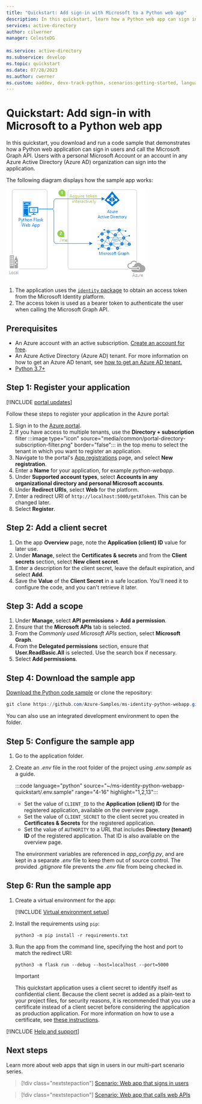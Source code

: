 ```yaml
---
title: "Quickstart: Add sign-in with Microsoft to a Python web app"
description: In this quickstart, learn how a Python web app can sign in users, get an access token from the Microsoft identity platform, and call the Microsoft Graph API.
services: active-directory
author: cilwerner
manager: CelesteDG

ms.service: active-directory
ms.subservice: develop
ms.topic: quickstart
ms.date: 07/28/2023
ms.author: cwerner
ms.custom: aaddev, devx-track-python, scenarios:getting-started, languages:Python
---
```


# Quickstart: Add sign-in with Microsoft to a Python web app 

In this quickstart, you download and run a code sample that demonstrates how a Python web application can sign in users and call the Microsoft Graph API. Users with a personal Microsoft Account or an account in any Azure Active Directory (Azure AD) organization can sign into the application.

The following diagram displays how the sample app works:

![Diagram that shows how the sample app generated by this quickstart works.](media/quickstart-v2-python-webapp/topology.png)

1. The application uses the [`identity` package](https://pypi.org/project/identity/) to obtain an access token from the Microsoft Identity platform.
2. The access token is used as a bearer token to authenticate the user when calling the Microsoft Graph API.


## Prerequisites

- An Azure account with an active subscription. [Create an account for free](https://azure.microsoft.com/free/?WT.mc_id=A261C142F).
- An Azure Active Directory (Azure AD) tenant. For more information on how to get an Azure AD tenant, see [how to get an Azure AD tenant.](/azure/active-directory/develop/quickstart-create-new-tenant)
- [Python 3.7+](https://www.python.org/downloads/)

## Step 1: Register your application

[!INCLUDE [portal updates](~/articles/active-directory/includes/portal-update.md)]

Follow these steps to register your application in the Azure portal:

1. Sign in to the <a href="https://portal.azure.com/" target="_blank">Azure portal</a>.
1. If you have access to multiple tenants, use the **Directory + subscription** filter :::image type="icon" source="media/common/portal-directory-subscription-filter.png" border="false"::: in the top menu to select the tenant in which you want to register an application.
1. Navigate to the portal's [App registrations](https://go.microsoft.com/fwlink/?linkid=2083908) page, and select **New registration**.
1. Enter a **Name** for your application, for example *python-webapp*. 
1. Under **Supported account types**, select **Accounts in any organizational directory and personal Microsoft accounts**.
1. Under **Redirect URIs**, select **Web** for the platform.
1. Enter a redirect URI of `http://localhost:5000/getAToken`. This can be changed later.
1. Select **Register**.

## Step 2: Add a client secret

1. On the app **Overview** page, note the **Application (client) ID** value for later use.
1. Under **Manage**, select the **Certificates & secrets** and from the **Client secrets** section, select **New client secret**.
1. Enter a description for the client secret, leave the default expiration, and select **Add**.
1. Save the **Value** of the **Client Secret** in a safe location. You'll need it to configure the code, and you can't retrieve it later.

## Step 3: Add a scope

1. Under **Manage**, select **API permissions** > **Add a permission**.
1. Ensure that the **Microsoft APIs** tab is selected.
1. From the *Commonly used Microsoft APIs* section, select **Microsoft Graph**.
1. From the **Delegated permissions** section, ensure that **User.ReadBasic.All** is selected. Use the search box if necessary.
1. Select **Add permissions**.

## Step 4: Download the sample app

[Download the Python code sample](https://github.com/Azure-Samples/ms-identity-python-webapp/archive/main.zip) or clone the repository:

```powershell
git clone https://github.com/Azure-Samples/ms-identity-python-webapp.git
```

You can also use an integrated development environment to open the folder.

## Step 5: Configure the sample app

1. Go to the application folder.

1. Create an *.env* file in the root folder of the project using *.env.sample* as a guide.

    :::code language="python" source="~/ms-identity-python-webapp-quickstart/.env.sample" range="4-16" highlight="1,2,13":::

    * Set the value of `CLIENT_ID` to the **Application (client) ID** for the registered application, available on the overview page.
    * Set the value of `CLIENT_SECRET` to the client secret you created in **Certificates & Secrets** for the registered application.
    * Set the value of `AUTHORITY` to a URL that includes **Directory (tenant) ID** of the registered application. That ID is also available on the overview page.
    
    The environment variables are referenced in *app_config.py*, and are kept in a separate *.env* file to keep them out of source control. The provided *.gitignore* file prevents the *.env* file from being checked in.

## Step 6: Run the sample app

1. Create a virtual environment for the app:

    [!INCLUDE [Virtual environment setup](<../../app-service/includes/quickstart-python/virtual-environment-setup.md>)]

1. Install the requirements using `pip`:

    ```shell
    python3 -m pip install -r requirements.txt
    ```

2. Run the app from the command line, specifying the host and port to match the redirect URI:

    ```shell
    python3 -m flask run --debug --host=localhost --port=5000
    ```

   > [!IMPORTANT]
   > This quickstart application uses a client secret to identify itself as confidential client. Because the client secret is added as a plain-text to your project files, for security reasons, it is recommended that you use a certificate instead of a client secret before considering the application as production application. For more information on how to use a certificate, see [these instructions](active-directory-certificate-credentials.md).


[!INCLUDE [Help and support](../error-handling-and-tips/help-support-include.md)]

## Next steps

Learn more about web apps that sign in users in our multi-part scenario series.

> [!div class="nextstepaction"]
> [Scenario: Web app that signs in users](scenario-web-app-sign-user-overview.md)

> [!div class="nextstepaction"]
> [Scenario: Web app that calls web APIs](scenario-web-app-call-api-overview.md)
